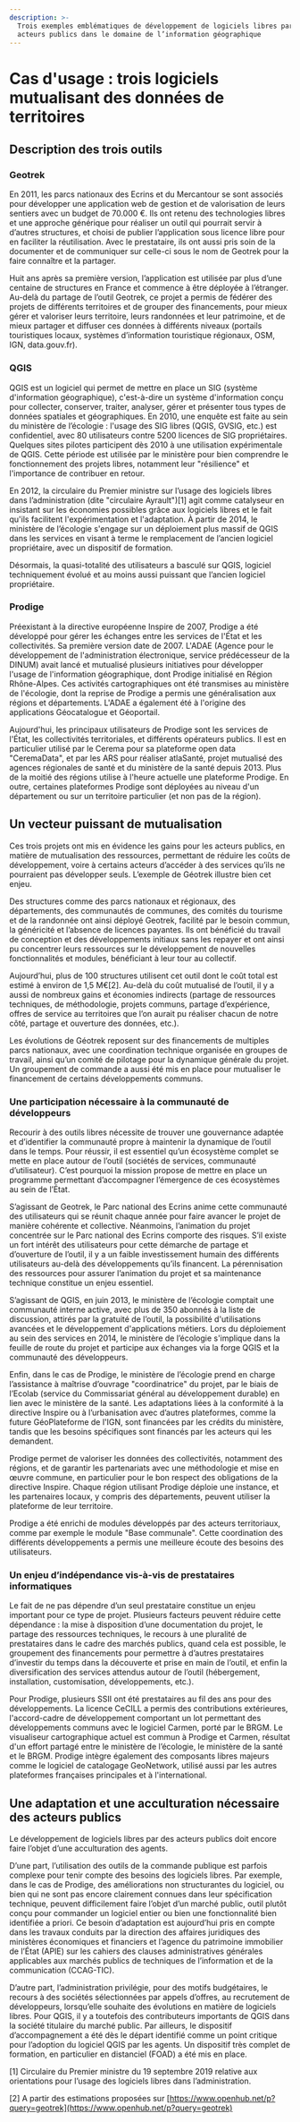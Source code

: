 ```yaml
---
description: >-
  Trois exemples emblématiques de développement de logiciels libres par des
  acteurs publics dans le domaine de l’information géographique
---
```


# Cas d'usage : trois logiciels mutualisant des données de territoires

## **Description des trois outils**

### **Geotrek**

En 2011, les parcs nationaux des Ecrins et du Mercantour se sont associés pour développer une application web de gestion et de valorisation de leurs sentiers avec un budget de 70.000 €. Ils ont retenu des technologies libres et une approche générique pour réaliser un outil qui pourrait servir à d’autres structures, et choisi de publier l’application sous licence libre pour en faciliter la réutilisation. Avec le prestataire, ils ont aussi pris soin de la documenter et de communiquer sur celle-ci sous le nom de Geotrek pour la faire connaître et la partager.

Huit ans après sa première version, l’application est utilisée par plus d’une centaine de structures en France et commence à être déployée à l’étranger. Au-delà du partage de l’outil Geotrek, ce projet a permis de fédérer des projets de différents territoires et de grouper des financements, pour mieux gérer et valoriser leurs territoire, leurs randonnées et leur patrimoine, et de mieux partager et diffuser ces données à différents niveaux \(portails touristiques locaux, systèmes d’information touristique régionaux, OSM, IGN, data.gouv.fr\).

### **QGIS**

QGIS est un logiciel qui permet de mettre en place un SIG \(système d'information géographique\), c'est-à-dire un système d'information conçu pour collecter, conserver, traiter, analyser, gérer et présenter tous types de données spatiales et géographiques. En 2010, une enquête est faite au sein du ministère de l’écologie : l'usage des SIG libres \(QGIS, GVSIG, etc.\) est confidentiel, avec 80 utilisateurs contre 5200 licences de SIG propriétaires. Quelques sites pilotes participent dès 2010 à une utilisation expérimentale de QGIS. Cette période est utilisée par le ministère pour bien comprendre le fonctionnement des projets libres, notamment leur "résilience" et l'importance de contribuer en retour.

En 2012, la circulaire du Premier ministre sur l’usage des logiciels libres dans l’administration \(dite "circulaire Ayrault"\)\[1\] agit comme catalyseur en insistant sur les économies possibles grâce aux logiciels libres et le fait qu'ils facilitent l'expérimentation et l'adaptation. À partir de 2014, le ministère de l’écologie s'engage sur un déploiement plus massif de QGIS dans les services en visant à terme le remplacement de l’ancien logiciel propriétaire, avec un dispositif de formation.

Désormais, la quasi-totalité des utilisateurs a basculé sur QGIS, logiciel techniquement évolué et au moins aussi puissant que l’ancien logiciel propriétaire.

### **Prodige**

Préexistant à la directive européenne Inspire de 2007, Prodige a été développé pour gérer les échanges entre les services de l'État et les collectivités. Sa première version date de 2007. L'ADAE \(Agence pour le développement de l'administration électronique, service prédécesseur de la DINUM\) avait lancé et mutualisé plusieurs initiatives pour développer l'usage de l'information géographique, dont Prodige initialisé en Région Rhône-Alpes. Ces activités cartographiques ont été transmises au ministère de l'écologie, dont la reprise de Prodige a permis une généralisation aux régions et départements. L'ADAE a également été à l'origine des applications Géocatalogue et Géoportail.

Aujourd'hui, les principaux utilisateurs de Prodige sont les services de l'État, les collectivités territoriales, et différents opérateurs publics. Il est en particulier utilisé par le Cerema pour sa plateforme open data "CeremaData", et par les ARS pour réaliser atlaSanté, projet mutualisé des agences régionales de santé et du ministère de la santé depuis 2013. Plus de la moitié des régions utilise à l'heure actuelle une plateforme Prodige. En outre, certaines plateformes Prodige sont déployées au niveau d'un département ou sur un territoire particulier \(et non pas de la région\).

## **Un vecteur puissant de mutualisation**

Ces trois projets ont mis en évidence les gains pour les acteurs publics, en matière de mutualisation des ressources, permettant de réduire les coûts de développement, voire à certains acteurs d’accéder à des services qu’ils ne pourraient pas développer seuls. L’exemple de Géotrek illustre bien cet enjeu.

Des structures comme des parcs nationaux et régionaux, des départements, des communautés de communes, des comités du tourisme et de la randonnée ont ainsi déployé Geotrek, facilité par le besoin commun, la généricité et l’absence de licences payantes. Ils ont bénéficié du travail de conception et des développements initiaux sans les repayer et ont ainsi pu concentrer leurs ressources sur le développement de nouvelles fonctionnalités et modules, bénéficiant à leur tour au collectif.

Aujourd’hui, plus de 100 structures utilisent cet outil dont le coût total est estimé à environ de 1,5 M€\[2\]. Au-delà du coût mutualisé de l’outil, il y a aussi de nombreux gains et économies indirects \(partage de ressources techniques, de méthodologie, projets communs, partage d’expérience, offres de service au territoires que l’on aurait pu réaliser chacun de notre côté, partage et ouverture des données, etc.\).

Les évolutions de Géotrek reposent sur des financements de multiples parcs nationaux, avec une coordination technique organisée en groupes de travail, ainsi qu’un comité de pilotage pour la dynamique générale du projet. Un groupement de commande a aussi été mis en place pour mutualiser le financement de certains développements communs.

### **Une participation nécessaire à la communauté de développeurs**

Recourir à des outils libres nécessite de trouver une gouvernance adaptée et d’identifier la communauté propre à maintenir la dynamique de l’outil dans le temps. Pour réussir, il est essentiel qu’un écosystème complet se mette en place autour de l’outil \(sociétés de services, communauté d’utilisateur\). C’est pourquoi la mission propose de mettre en place un programme permettant d’accompagner l’émergence de ces écosystèmes au sein de l’État.

S’agissant de Geotrek, le Parc national des Ecrins anime cette communauté des utilisateurs qui se réunit chaque année pour faire avancer le projet de manière cohérente et collective. Néanmoins, l’animation du projet concentrée sur le Parc national des Ecrins comporte des risques. S’il existe un fort intérêt des utilisateurs pour cette démarche de partage et d’ouverture de l’outil, il y a un faible investissement humain des différents utilisateurs au-delà des développements qu’ils financent. La pérennisation des ressources pour assurer l’animation du projet et sa maintenance technique constitue un enjeu essentiel.

S’agissant de QGIS, en juin 2013, le ministère de l’écologie comptait une communauté interne active, avec plus de 350 abonnés à la liste de discussion, attirés par la gratuité de l’outil, la possibilité d'utilisations avancées et le développement d'applications métiers. Lors du déploiement au sein des services en 2014, le ministère de l’écologie s'implique dans la feuille de route du projet et participe aux échanges via la forge QGIS et la communauté des développeurs.

Enfin, dans le cas de Prodige, le ministère de l’écologie prend en charge l’assistance à maîtrise d’ouvrage "coordinatrice" du projet, par le biais de l’Ecolab \(service du Commissariat général au développement durable\) en lien avec le ministère de la santé. Les adaptations liées à la conformité à la directive Inspire ou à l’urbanisation avec d’autres plateformes, comme la future GéoPlateforme de l'IGN, sont financées par les crédits du ministère, tandis que les besoins spécifiques sont financés par les acteurs qui les demandent.

Prodige permet de valoriser les données des collectivités, notamment des régions, et de garantir les partenariats avec une méthodologie et mise en œuvre commune, en particulier pour le bon respect des obligations de la directive Inspire. Chaque région utilisant Prodige déploie une instance, et les partenaires locaux, y compris des départements, peuvent utiliser la plateforme de leur territoire.

Prodige a été enrichi de modules développés par des acteurs territoriaux, comme par exemple le module "Base communale". Cette coordination des différents développements a permis une meilleure écoute des besoins des utilisateurs.

### **Un enjeu d’indépendance vis-à-vis de prestataires informatiques**

Le fait de ne pas dépendre d’un seul prestataire constitue un enjeu important pour ce type de projet. Plusieurs facteurs peuvent réduire cette dépendance : la mise à disposition d’une documentation du projet, le partage des ressources techniques, le recours à une pluralité de prestataires dans le cadre des marchés publics, quand cela est possible, le groupement des financements pour permettre à d’autres prestataires d’investir du temps dans la découverte et prise en main de l’outil, et enfin la diversification des services attendus autour de l’outil \(hébergement, installation, customisation, développements, etc.\).

Pour Prodige, plusieurs SSII ont été prestataires au fil des ans pour des développements. La licence CeCILL a permis des contributions extérieures, l'accord-cadre de développement comportant un lot permettant des développements communs avec le logiciel Carmen, porté par le BRGM. Le visualiseur cartographique actuel est commun à Prodige et Carmen, résultat d'un effort partagé entre le ministère de l’écologie, le ministère de la santé et le BRGM. Prodige intègre également des composants libres majeurs comme le logiciel de catalogage GeoNetwork, utilisé aussi par les autres plateformes françaises principales et à l'international.

## **Une adaptation et une acculturation nécessaire des acteurs publics**

Le développement de logiciels libres par des acteurs publics doit encore faire l’objet d’une acculturation des agents.

D’une part, l’utilisation des outils de la commande publique est parfois complexe pour tenir compte des besoins des logiciels libres. Par exemple, dans le cas de Prodige, des améliorations non structurantes du logiciel, ou bien qui ne sont pas encore clairement connues dans leur spécification technique, peuvent difficilement faire l’objet d’un marché public, outil plutôt conçu pour commander un logiciel entier ou bien une fonctionnalité bien identifiée a priori. Ce besoin d’adaptation est aujourd’hui pris en compte dans les travaux conduits par la direction des affaires juridiques des ministères économiques et financiers et l’agence du patrimoine immobilier de l’État \(APIE\) sur les cahiers des clauses administratives générales applicables aux marchés publics de techniques de l’information et de la communication \(CCAG-TIC\).

D’autre part, l’administration privilégie, pour des motifs budgétaires, le recours à des sociétés sélectionnées par appels d’offres, au recrutement de développeurs, lorsqu’elle souhaite des évolutions en matière de logiciels libres. Pour QGIS, il y a toutefois des contributeurs importants de QGIS dans la société titulaire du marché public. Par ailleurs, le dispositif d’accompagnement a été dès le départ identifié comme un point critique pour l’adoption du logiciel QGIS par les agents. Un dispositif très complet de formation, en particulier en distanciel \(FOAD\) a été mis en place.

\[1\] Circulaire du Premier ministre du 19 septembre 2019 relative aux orientations pour l’usage des logiciels libres dans l’administration.

\[2\] A partir des estimations proposées sur [https://www.openhub.net/p?query=geotrek](https://www.openhub.net/p?query=geotrek)

